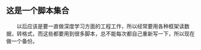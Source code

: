 ## 这是一个脚本集合

&#8195;&#8195;以后应该是要一直做深度学习方面的工程工作，所以经常要用各种框架读数据，转格式，而这些都要用到很多脚本，总不能每次都自己重新写一下，所以现在做一个备份。